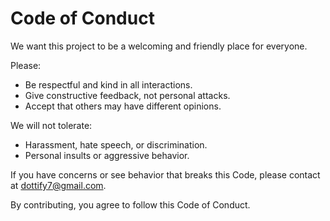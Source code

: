 # Code of Conduct

We want this project to be a welcoming and friendly place for everyone.

Please:
- Be respectful and kind in all interactions.
- Give constructive feedback, not personal attacks.
- Accept that others may have different opinions.

We will not tolerate:
- Harassment, hate speech, or discrimination.
- Personal insults or aggressive behavior.

If you have concerns or see behavior that breaks this Code, please contact at dottify7@gmail.com.

By contributing, you agree to follow this Code of Conduct.
